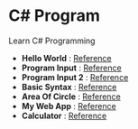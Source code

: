 # C# Program
Learn C# Programming

- **Hello World** : [Reference](https://www.tutorialspoint.com/csharp/csharp_program_structure.htm)
- **Program Input** : [Reference](https://www.petanikode.com/cs-input-output/)
- **Program Input 2** : [Reference](https://www.petanikode.com/cs-variabel/)
- **Basic Syntax** : [Reference](https://www.tutorialspoint.com/csharp/csharp_basic_syntax.htm)
- **Area Of Circle** : [Reference](https://www.petanikode.com/cs-variabel/)
- **My Web App** : [Reference](https://dotnet.microsoft.com/en-us/learn/aspnet/hello-world-tutorial/create)
- **Calculator** : [Reference](https://www.c-sharpcorner.com/blogs/create-a-calculator-using-c-sharp-application)
